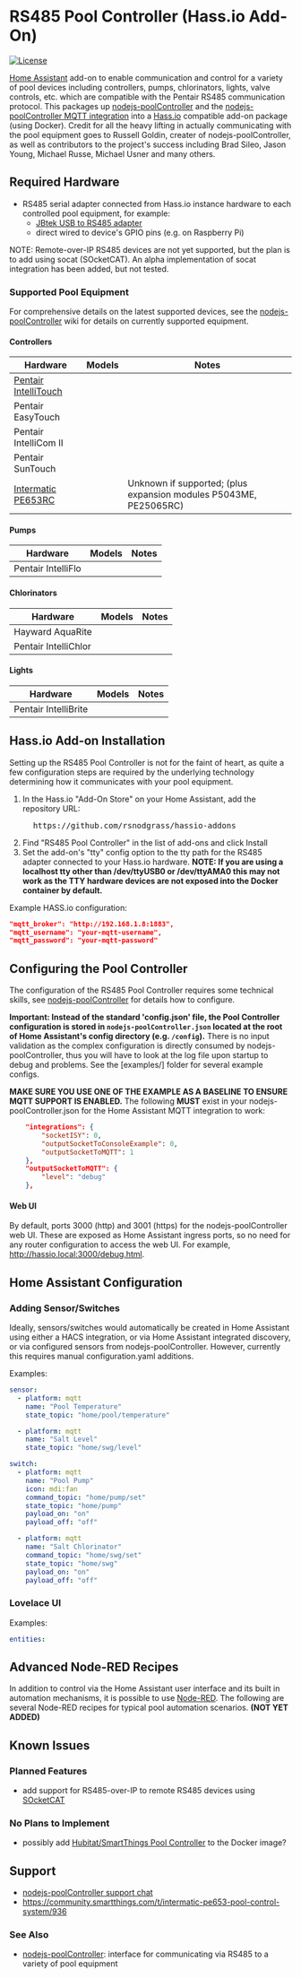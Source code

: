 # RS485 Pool Controller (Hass.io Add-On)

[![License](https://img.shields.io/badge/License-Apache%202.0-blue.svg)](https://opensource.org/licenses/Apache-2.0)

[Home Assistant](https://home-assistant.io) add-on to enable communication and control for a variety of pool devices including controllers, pumps, chlorinators, lights, valve controls, etc. which are compatible with the Pentair RS485 communication protocol. This packages up  [nodejs-poolController](https://github.com/bsileo/hubitat_poolcontroller) and the [nodejs-poolController MQTT integration](https://github.com/crsherman/nodejs-poolController-mqtt) into a [Hass.io](https://www.home-assistant.io/hassio/) compatible add-on package (using Docker). Credit for all the heavy lifting in actually communicating with the pool equipment goes to Russell Goldin, creater of nodejs-poolController, as well as contributors to the project's success including Brad Sileo, Jason Young, Michael Russe, Michael Usner and many others.

## Required Hardware

* RS485 serial adapter connected from Hass.io instance hardware to each controlled pool equipment, for example:
  - [JBtek USB to RS485 adapter](https://amzn.com/B00NKAJGZM?tag=carreramfi-20)
  - direct wired to device's GPIO pins (e.g. on Raspberry Pi)

NOTE: Remote-over-IP RS485 devices are not yet supported, but the plan is to add using socat (SOcketCAT). An alpha implementation of socat integration has been added, but not tested.

### Supported Pool Equipment

For comprehensive details on the latest supported devices, see the [nodejs-poolController](https://github.com/tagyoureit/nodejs-poolController) wiki for details on currently supported equipment.

#### Controllers

| Hardware                                                                                                                 | Models | Notes                                                             |
| ------------------------------------------------------------------------------------------------------------------------ | ------ | ----------------------------------------------------------------- |
| [Pentair IntelliTouch](https://www.pentair.com/en/products/pool-spa-equipment/pool-automation/intellitouch_systems.html) |        |                                                                   |
| Pentair EasyTouch                                                                                                        |        |                                                                   |
| Pentair IntelliCom II                                                                                                    |        |                                                                   |
| Pentair SunTouch                                                                                                         |        |                                                                   |
| [Intermatic PE653RC](https://www.intermatic.com/en/pool-and-spa/electronic-controls/pe653rc)                             |        | Unknown if supported; (plus expansion modules P5043ME, PE25065RC) |

#### Pumps

| Hardware           | Models | Notes |
| ------------------ | ------ | ----- |
| Pentair IntelliFlo |        |       |

#### Chlorinators

| Hardware             | Models | Notes |
| -------------------- | ------ | ----- |
| Hayward AquaRite     |        |       |
| Pentair IntelliChlor |        |       |

#### Lights

| Hardware             | Models | Notes |
| -------------------- | ------ | ----- |
| Pentair IntelliBrite |        |       |

## Hass.io Add-on Installation

Setting up the RS485 Pool Controller is not for the faint of heart, as quite a few configuration steps are required by the underlying technology determining how it communicates with your pool equipment.

1. In the Hass.io "Add-On Store" on your Home Assistant, add the repository URL:
<pre>
     https://github.com/rsnodgrass/hassio-addons
</pre>
2. Find "RS485 Pool Controller" in the list of add-ons and click Install
3. Set the add-on's "tty" config option to the tty path for the RS485 adapter connected to your Hass.io hardware.  **NOTE: If you are using a localhost tty other than /dev/ttyUSB0 or /dev/ttyAMA0 this may not work as the TTY hardware devices are not exposed into the Docker container by default.**

Example HASS.io configuration:

```json
"mqtt_broker": "http://192.168.1.8:1883",
"mqtt_username": "your-mqtt-username",
"mqtt_password": "your-mqtt-password"
```

## Configuring the Pool Controller

The configuration of the RS485 Pool Controller requires some technical skills, see [nodejs-poolController](https://github.com/tagyoureit/nodejs-poolController) for details how to configure. 

**Important: Instead of the standard 'config.json' file, the Pool Controller configuration is stored in `nodejs-poolController.json` located at the root of Home Assistant's config directory (e.g. `/config`).** There is no input validation as the complex configuration is directly consumed by nodejs-poolController, thus you will have to look at the log file upon startup to debug and problems. See the [examples/] folder for several example configs.

**MAKE SURE YOU USE ONE OF THE EXAMPLE AS A BASELINE TO ENSURE MQTT SUPPORT IS ENABLED.** The following **MUST** exist in your nodejs-poolController.json for the Home Assistant MQTT integration to work:

```json
    "integrations": {
        "socketISY": 0,
        "outputSocketToConsoleExample": 0,
        "outputSocketToMQTT": 1
    },
    "outputSocketToMQTT": {
        "level": "debug"
    },
```

#### Web UI

By default, ports 3000 (http) and 3001 (https) for the nodejs-poolController web UI. These are exposed as Home Assistant ingress ports, so no need for any router configuration to access the web UI. For example, http://hassio.local:3000/debug.html.

## Home Assistant Configuration

### Adding Sensor/Switches

Ideally, sensors/switches would automatically be created in Home Assistant using either a HACS integration, or via Home Assistant integrated discovery, or via configured sensors from nodejs-poolController.  However, currently this requires manual configuration.yaml additions.

Examples:

```yaml
sensor:
  - platform: mqtt
    name: "Pool Temperature"
    state_topic: "home/pool/temperature"

  - platform: mqtt
    name: "Salt Level"
    state_topic: "home/swg/level"

switch:
  - platform: mqtt
    name: "Pool Pump"
    icon: mdi:fan
    command_topic: "home/pump/set"
    state_topic: "home/pump"
    payload_on: "on"
    payload_off: "off"

  - platform: mqtt
    name: "Salt Chlorinator"
    command_topic: "home/swg/set"
    state_topic: "home/swg"
    payload_on: "on"
    payload_off: "off"
```
 
### Lovelace UI

Examples:

```yaml
entities:
```

## Advanced Node-RED Recipes

In addition to control via the Home Assistant user interface and its built in automation mechanisms, it is possible to use [Node-RED](https://nodered.org/). The following are several Node-RED recipes for typical pool automation scenarios. **(NOT YET ADDED)**

## Known Issues

### Planned Features

* add support for RS485-over-IP to remote RS485 devices using [SOcketCAT](https://medium.com/@copyconstruct/socat-29453e9fc8a6)

### No Plans to Implement

* possibly add [Hubitat/SmartThings Pool Controller](https://github.com/bsileo/hubitat_poolcontroller) to the Docker image?

## Support

* [nodejs-poolController support chat](https://gitter.im/nodejs-poolController/Lobby?utm_source=badge&utm_medium=badge&utm_campaign=pr-badge&utm_content=badge)
* https://community.smartthings.com/t/intermatic-pe653-pool-control-system/936

### See Also

* [nodejs-poolController](https://github.com/tagyoureit/nodejs-poolController): interface for communicating via RS485 to a variety of pool equipment
